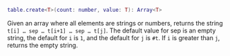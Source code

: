 
```Lua
table.create<T>(count: number, value: T): Array<T>
```

Given an array where all elements are strings or numbers, returns the string `t[i] … sep … t[i+1] … sep … t[j]`. The default value for sep is an empty string, the default for `i` is `1`, and the default for `j` is `#t`. If `i` is greater than `j`, returns the empty string.